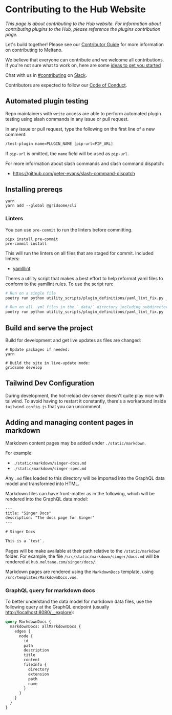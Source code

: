 # Contributing to the Hub Website

_This page is about contributing to the Hub website. For information about contributing plugins to the Hub, please reference the plugins contribution page._

Let's build together! Please see our [Contributor Guide](https://docs.meltano.com/contribute/)
for more information on contributing to Meltano.

We believe that everyone can contribute and we welcome all contributions.
If you're not sure what to work on, here are some [ideas to get you started](https://github.com/meltano/hub/issues?q=is%3Aissue+is%3Aopen+label%3A%22Accepting+Pull+Requests%22)
  
Chat with us in [#contributing](https://meltano.slack.com/archives/C013Z450LCD) on [Slack](https://meltano.com/slack).

Contributors are expected to follow our [Code of Conduct](https://docs.meltano.com/contribute/#code-of-conduct).

## Automated plugin testing

Repo maintainers with `write` access are able to perform automated plugin testing using slash commands in any issue or pull request.

In any issue or pull request, type the following on the first line of a new comment:

```txt
/test-plugin name=PLUGIN_NAME [pip-url=PIP_URL]
```

If `pip-url` is omitted, the `name` field will be used as `pip-url`.

For more information about slash commands and slash command dispatch:

- https://github.com/peter-evans/slash-command-dispatch

## Installing prereqs

```console
yarn
yarn add --global @gridsome/cli
```

### Linters

You can use `pre-commit` to run the linters before committing.

```console
pipx install pre-commit
pre-commit install
```

This will run the linters on all files that are staged for commit. Included linters:

- [yamlllint](https://yamllint.readthedocs.io/en/stable/)

Theres a utility script that makes a best effort to help reformat yaml files to conform to the
yamllint rules.
To use the script run:

```bash
# Run on a single file
poetry run python utility_scripts/plugin_definitions/yaml_lint_fix.py _data/meltano/extractors/tap-3plcentral/bytecodeio.yml

# Run on all .yml files in the `_data/` directory including subdirectories
poetry run python utility_scripts/plugin_definitions/yaml_lint_fix.py
```

## Build and serve the project

Build for development and get live updates as files are changed:

```console
# Update packages if needed:
yarn

# Build the site in live-update mode:
gridsome develop
```

## Tailwind Dev Configuration

During development, the hot-reload dev server doesn't quite play nice with tailwind. To avoid having to restart it constantly, there's a workaround inside `tailwind.config.js` that you can uncomment.

## Adding and managing content pages in markdown

Markdown content pages may be added under `./static/markdown`.

For example:

- `./static/markdown/singer-docs.md`
- `./static/markdown/singer-spec.md`

Any `.md` files loaded to this directory will be imported into the GraphQL data model and transformed into HTML.

Markdown files can have front-matter as in the following, which will be rendered into the GraphQL data model:

```txt
---
title: "Singer Docs"
description: "The docs page for Singer"
---

# Singer Docs

This is a `test`.
```

Pages will be make available at their path relative to the `/static/markdown` folder. For example, the file `/src/static/markdown/singer/docs.md` will be rendered at `hub.meltano.com/singer/docs/`.

Markdown pages are rendered using the `MarkdownDocs` template, using `/src/templates/MarkdownDocs.vue`.

### GraphQL query for markdown docs

To better understand the data model for markdown data files, use the following query at the GraphQL endpoint (usually [http://localhost:8080/\_\_explore](http://localhost:8080/___explore)):

```graphql
query MarkdownDocs {
  markdownDocs: allMarkdownDocs {
    edges {
      node {
        id
        path
        description
        title
        content
        fileInfo {
          directory
          extension
          path
          name
        }
      }
    }
  }
}
```
